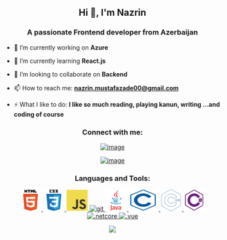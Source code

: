 <h2 align="center">Hi 👋, I'm Nazrin </h2>
<h3 align="center">A passionate Frontend developer from Azerbaijan</h3>

- 🔭 I’m currently working on **Azure**

- 🌱 I’m currently learning **React.js**

- 👯 I’m looking to collaborate on **Backend**

- 📫 How to reach me: **nazrin.mustafazade00@gmail.com**

- ⚡ What I like to do: **I like so much reading, playing kanun, writing ...and coding of course**

<h3 align="center">Connect with me:</h3>
<div align="center">

[![image](https://img.shields.io/badge/LinkedIn-0077B5?style=for-the-badge&logo=linkedin&logoColor=white)](https://www.linkedin.com/in/nazrin-mustafazade-566b9724a/)

[![image](https://img.shields.io/badge/Gmail-D14836?style=for-the-badge&logo=gmail&logoColor=white)](mailto:nazrin.mustafazade00@gmail.com)
  
</div>

<h3 align="center">Languages and Tools:</h3>

<p align="center"> 
  <a href="https://www.w3.org/html/" target="_blank"> 
    <img src="https://raw.githubusercontent.com/devicons/devicon/master/icons/html5/html5-original-wordmark.svg" alt="html5" width="50" height="50"/> 
  </a>
  <a href="https://www.w3schools.com/css/" target="_blank"> 
    <img src="https://raw.githubusercontent.com/devicons/devicon/master/icons/css3/css3-original-wordmark.svg" alt="css3" width="50" height="50"/> 
  </a>  
  <a href="https://developer.mozilla.org/en-US/docs/Web/JavaScript" target="_blank"> 
    <img src="https://raw.githubusercontent.com/devicons/devicon/master/icons/javascript/javascript-original.svg" alt="javascript" width="50" height="50"/> 
  </a> 
  <a href="https://git-scm.com/" target="_blank"> 
    <img src="https://www.vectorlogo.zone/logos/git-scm/git-scm-icon.svg" alt="git" width="50" height="50"/> 
  </a>
  <a href="https://www.java.com/en/">
  <img src="https://github.com/devicons/devicon/blob/master/icons/java/java-original-wordmark.svg" alt="git" width="50" height="50" />
  </a>
  <a href="https://www.w3schools.com/c/">
  <img src="https://github.com/devicons/devicon/blob/master/icons/c/c-line.svg" alt="git" width="70" height="50" />
  </a>
  <a href="https://www.w3schools.com/cpp/">
  <img src="https://github.com/devicons/devicon/blob/master/icons/cplusplus/cplusplus-line.svg" alt="git" width="50" height="50" />
  </a>
  <a href="https://www.w3schools.com/cs/index.php">
  <img src="https://github.com/devicons/devicon/blob/master/icons/csharp/csharp-line.svg" alt="git" width="50" height="50" />
  </a>
  <a href="https://www.google.com/url?sa=t&rct=j&q=&esrc=s&source=web&cd=&cad=rja&uact=8&ved=2ahUKEwjuhOWN7ar6AhV_QvEDHa7FCOwQFnoECA0QAQ&url=https%3A%2F%2Fdotnet.microsoft.com%2F&usg=AOvVaw2KiTYrqZvk675vkJ1EuZGT">
  <img src="https://cdn.jsdelivr.net/gh/devicons/devicon/icons/dotnetcore/dotnetcore-original.svg" alt=".netcore" width="50" height="50"/>       
  </a>
  <a href="vuejs.org">
    <img src="https://cdn.jsdelivr.net/gh/devicons/devicon/icons/vuejs/vuejs-original.svg" alt=".vue" width="50" height="50" />
  </a>
</p>

<p align= "center">
  <img height= "150" src="https://github-readme-stats.vercel.app/api/top-langs/?username=fatehmm&theme=react&layout=compact" />
</p>
